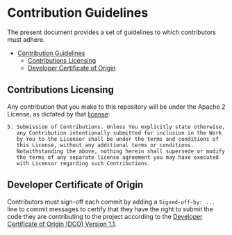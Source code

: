 # Contribution Guidelines

The present document provides a set of guidelines to which contributors must adhere.

- [Contribution Guidelines](#contribution-guidelines)
  - [Contributions Licensing](#contributions-licensing)
  - [Developer Certificate of Origin](#developer-certificate-of-origin)

## Contributions Licensing

Any contribution that you make to this repository will be under the Apache 2 License, as dictated by that [license](http://www.apache.org/licenses/LICENSE-2.0.html):

~~~
5. Submission of Contributions. Unless You explicitly state otherwise,
   any Contribution intentionally submitted for inclusion in the Work
   by You to the Licensor shall be under the terms and conditions of
   this License, without any additional terms or conditions.
   Notwithstanding the above, nothing herein shall supersede or modify
   the terms of any separate license agreement you may have executed
   with Licensor regarding such Contributions.
~~~

## Developer Certificate of Origin

Contributors must sign-off each commit by adding a `Signed-off-by: ...` line to commit messages to certify that they have the right to submit the code they are contributing to the project according to the [Developer Certificate of Origin (DCO) Version 1.1](https://developercertificate.org/).
